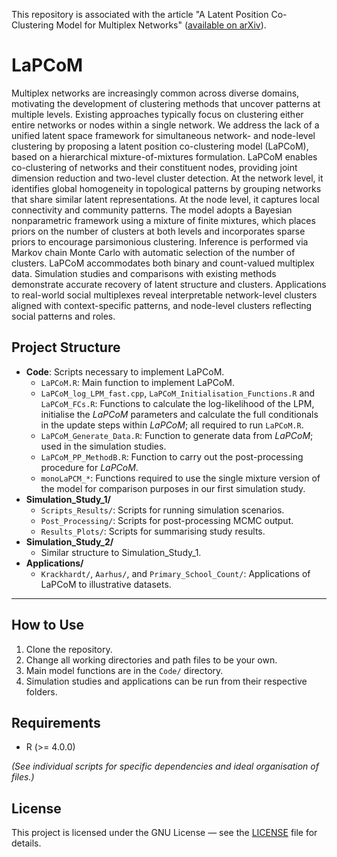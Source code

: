 This repository is associated with the article "A Latent Position Co-Clustering Model for Multiplex Networks" ([available on arXiv](https://arxiv.org/abs/2507.09370)).

# LaPCoM

Multiplex networks are increasingly common across diverse domains, motivating the development of clustering methods that uncover patterns at multiple levels. Existing approaches typically focus on clustering either entire networks or nodes within a single network. We address the lack of a unified latent space framework for simultaneous network- and node-level clustering by proposing a latent position co-clustering model (LaPCoM), based on a hierarchical mixture-of-mixtures formulation. LaPCoM enables co-clustering of networks and their constituent nodes, providing joint dimension reduction and two-level cluster detection. At the network level, it identifies global homogeneity in topological patterns by grouping networks that share similar latent representations. At the node level, it captures local connectivity and community patterns. The model adopts a Bayesian nonparametric framework using a mixture of finite mixtures, which places priors on the number of clusters at both levels and incorporates sparse priors to encourage parsimonious clustering. Inference is performed via Markov chain Monte Carlo with automatic selection of the number of clusters. LaPCoM accommodates both binary and count-valued multiplex data. Simulation studies and comparisons with existing methods demonstrate accurate recovery of latent structure and clusters. Applications to real-world social multiplexes reveal interpretable network-level clusters aligned with context-specific patterns, and node-level clusters reflecting social patterns and roles.

## Project Structure

- **Code**: Scripts necessary to implement LaPCoM.
  - `LaPCoM.R`: Main function to implement LaPCoM.
  - `LaPCoM_log_LPM_fast.cpp`, `LaPCoM_Initialisation_Functions.R` and `LaPCoM_FCs.R`: Functions to calculate the log-likelihood of the LPM, initialise the *LaPCoM* parameters and calculate the full conditionals in the update steps within *LaPCoM*; all required to run `LaPCoM.R`.
  - `LaPCoM_Generate_Data.R`: Function to generate data from *LaPCoM*; used in the simulation studies.
  - `LaPCoM_PP_MethodB.R`: Function to carry out the post-processing procedure for *LaPCoM*.
  - `monoLaPCM_*`: Functions required to use the single mixture version of the model for comparison purposes in our first simulation study.
- **Simulation_Study_1/**
  - `Scripts_Results/`: Scripts for running simulation scenarios.
  - `Post_Processing/`: Scripts for post-processing MCMC output.
  - `Results_Plots/`: Scripts for summarising study results.
- **Simulation_Study_2/**
  - Similar structure to Simulation_Study_1.
- **Applications/**
  - `Krackhardt/`, `Aarhus/`, and `Primary_School_Count/`: Applications of LaPCoM to illustrative datasets.

---

## How to Use

1. Clone the repository.
2. Change all working directories and path files to be your own.
3. Main model functions are in the `Code/` directory.
4. Simulation studies and applications can be run from their respective folders.

## Requirements

- R (>= 4.0.0)

*(See individual scripts for specific dependencies and ideal organisation of files.)*

## License

This project is licensed under the GNU License — see the [LICENSE](LICENSE) file for details.
